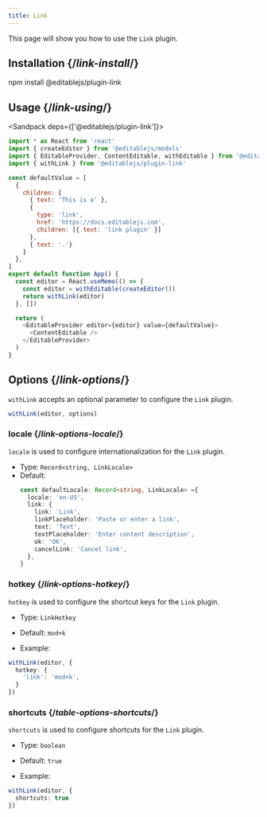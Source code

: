 ```yaml
---
title: Link
---
```


<Intro>

This page will show you how to use the `Link` plugin.

</Intro>

## Installation {/*link-install*/}

<TerminalBlock>

npm install @editablejs/plugin-link

</TerminalBlock>

## Usage {/*link-using*/}

<Sandpack deps={['@editablejs/plugin-link']}>

```js
import * as React from 'react'
import { createEditor } from '@editablejs/models'
import { EditableProvider, ContentEditable, withEditable } from '@editablejs/editor'
import { withLink } from '@editablejs/plugin-link'

const defaultValue = [
  {
    children: [
      { text: 'This is a' },
      {
        type: 'link',
        href: 'https://docs.editablejs.com',
        children: [{ text: 'link plugin' }]
      },
      { text: '.'}
    ]
  },
]
export default function App() {
  const editor = React.useMemo(() => {
    const editor = withEditable(createEditor())
    return withLink(editor)
  }, [])

  return (
    <EditableProvider editor={editor} value={defaultValue}>
      <ContentEditable />
    </EditableProvider>
  )
}

```

</Sandpack>

## Options {/*link-options*/}

`withLink` accepts an optional parameter to configure the `Link` plugin.

```js
withLink(editor, options)
```

### locale {/*link-options-locale*/}

`locale` is used to configure internationalization for the `Link` plugin.

- Type: `Record<string, LinkLocale>`
- Default:
  ```ts
  const defaultLocale: Record<string, LinkLocale> ={
    locale: 'en-US',
    link: {
      link: 'Link',
      linkPlaceholder: 'Paste or enter a link',
      text: 'Text',
      textPlaceholder: 'Enter content description',
      ok: 'OK',
      cancelLink: 'Cancel link',
    },
  }
  ```

### hotkey {/*link-options-hotkey*/}

`hotkey` is used to configure the shortcut keys for the `Link` plugin.

- Type: `LinkHotkey`
- Default: `mod+k`

- Example:

```ts
withLink(editor, {
  hotkey: {
    'link': 'mod+k',
  }
})
```

### shortcuts {/*table-options-shortcuts*/}

`shortcuts` is used to configure shortcuts for the `Link` plugin.

- Type: `boolean`
- Default: `true`

- Example:

```ts
withLink(editor, {
  shortcuts: true
})
```

